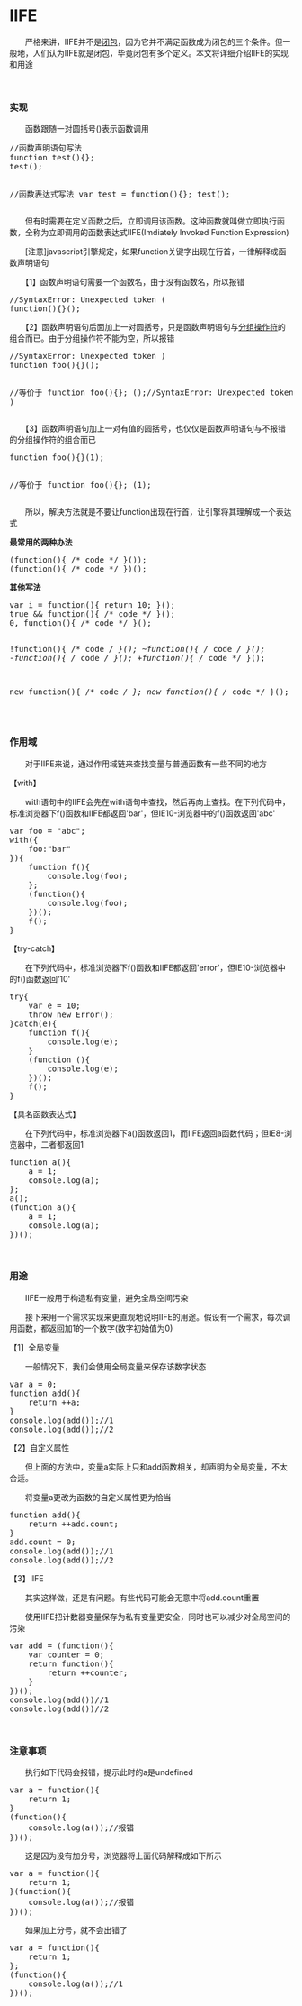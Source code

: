 # IIFE

　　严格来讲，IIFE并不是[闭包](http://www.cnblogs.com/xiaohuochai/p/5728577.html)，因为它并不满足函数成为闭包的三个条件。但一般地，人们认为IIFE就是闭包，毕竟闭包有多个定义。本文将详细介绍IIFE的实现和用途

&nbsp;

### 实现

　　函数跟随一对圆括号()表示函数调用

<div class="cnblogs_code">
<pre>//函数声明语句写法
function test(){};
test();

//函数表达式写法
var test = function(){};
test();</pre>
</div>

　　但有时需要在定义函数之后，立即调用该函数。这种函数就叫做立即执行函数，全称为立即调用的函数表达式IIFE(Imdiately Invoked Function Expression)

　　[注意]javascript引擎规定，如果function关键字出现在行首，一律解释成函数声明语句

　　【1】函数声明语句需要一个函数名，由于没有函数名，所以报错

<div class="cnblogs_code">
<pre>//SyntaxError: Unexpected token (
function(){}();</pre>
</div>

　　【2】函数声明语句后面加上一对圆括号，只是函数声明语句与[分组操作符](http://www.cnblogs.com/xiaohuochai/p/5669107.html#anchor4)的组合而已。由于分组操作符不能为空，所以报错

<div class="cnblogs_code">
<pre>//SyntaxError: Unexpected token )
function foo(){}();

//等价于
function foo(){};
();//SyntaxError: Unexpected token )</pre>
</div>

　　【3】函数声明语句加上一对有值的圆括号，也仅仅是函数声明语句与不报错的分组操作符的组合而已

<div class="cnblogs_code">
<pre>function foo(){}(1);

//等价于
function foo(){};
(1);</pre>
</div>

　　所以，解决方法就是不要让function出现在行首，让引擎将其理解成一个表达式

**最常用的两种办法**

<div class="cnblogs_code">
<pre>(function(){ /* code */ }()); 
(function(){ /* code */ })(); </pre>
</div>

**其他写法**

<div class="cnblogs_code">
<pre>var i = function(){ return 10; }();
true &amp;&amp; function(){ /* code */ }();
0, function(){ /* code */ }();

!function(){ /* code */ }();
~function(){ /* code */ }();
-function(){ /* code */ }();
+function(){ /* code */ }();

new function(){ /* code */ };
new function(){ /* code */ }(); </pre>
</div>

&nbsp;

### 作用域

　　对于IIFE来说，通过作用域链来查找变量与普通函数有一些不同的地方

【with】

　　with语句中的IIFE会先在with语句中查找，然后再向上查找。在下列代码中，标准浏览器下f()函数和IIFE都返回'bar'，但IE10-浏览器中的f()函数返回'abc'

<div class="cnblogs_code">
<pre>var foo = "abc";
with({
    foo:"bar"
}){
    function f(){
        console.log(foo);
    };
    (function(){
        console.log(foo);
    })();
    f();
}</pre>
</div>

【try-catch】

　　在下列代码中，标准浏览器下f()函数和IIFE都返回'error'，但IE10-浏览器中的f()函数返回'10'

<div class="cnblogs_code">
<pre>try{
    var e = 10;
    throw new Error();
}catch(e){
    function f(){
        console.log(e);
    }
    (function (){
        console.log(e);
    })();
    f();
}</pre>
</div>

【具名函数表达式】

　　在下列代码中，标准浏览器下a()函数返回1，而IIFE返回a函数代码；但IE8-浏览器中，二者都返回1

<div class="cnblogs_code">
<pre>function a(){
    a = 1;
    console.log(a);
};
a();
(function a(){
    a = 1;
    console.log(a);
})();</pre>
</div>

&nbsp;

### 用途

　　IIFE一般用于构造私有变量，避免全局空间污染

　　接下来用一个需求实现来更直观地说明IIFE的用途。假设有一个需求，每次调用函数，都返回加1的一个数字(数字初始值为0)

【1】全局变量

　　一般情况下，我们会使用全局变量来保存该数字状态

<div class="cnblogs_code">
<pre>var a = 0;
function add(){
    return ++a;
}
console.log(add());//1
console.log(add());//2</pre>
</div>

【2】自定义属性

　　但上面的方法中，变量a实际上只和add函数相关，却声明为全局变量，不太合适。

　　将变量a更改为函数的自定义属性更为恰当

<div class="cnblogs_code">
<pre>function add(){
    return ++add.count;
}
add.count = 0;
console.log(add());//1
console.log(add());//2</pre>
</div>

【3】IIFE

　　其实这样做，还是有问题。有些代码可能会无意中将add.count重置

　　使用IIFE把计数器变量保存为私有变量更安全，同时也可以减少对全局空间的污染

<div class="cnblogs_code">
<pre>var add = (function(){
    var counter = 0;
    return function(){
        return ++counter; 
    }
})();
console.log(add())//1
console.log(add())//2    </pre>
</div>

&nbsp;

### 注意事项

　　执行如下代码会报错，提示此时的a是undefined

<div class="cnblogs_code">
<pre>var a = function(){
    return 1;
}
(function(){
    console.log(a());//报错
})();</pre>
</div>

　　这是因为没有加分号，浏览器将上面代码解释成如下所示

<div class="cnblogs_code">
<pre>var a = function(){
    return 1;
}(function(){
    console.log(a());//报错
})();</pre>
</div>

　　如果加上分号，就不会出错了

<div class="cnblogs_code">
<pre>var a = function(){
    return 1;
};
(function(){
    console.log(a());//1
})();</pre>
</div>
